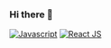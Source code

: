 ### Hi there 👋
[![Javascript](https://img.shields.io/badge/Javascript-f7df1e?style=flat-square&logo=javascript&logoColor=black
)](https://www.javascript.com/)
[![React JS](https://img.shields.io/badge/React_JS-00adcc?style=flat-square&logo=react&logoColor=white
)](https://react.dev/)



<!--
**tarikulwebx/tarikulwebx** is a ✨ _special_ ✨ repository because its `README.md` (this file) appears on your GitHub profile.

Here are some ideas to get you started:

- 🔭 I’m currently working on ...
- 🌱 I’m currently learning ...
- 👯 I’m looking to collaborate on ...
- 🤔 I’m looking for help with ...
- 💬 Ask me about ...
- 📫 How to reach me: ...
- 😄 Pronouns: ...
- ⚡ Fun fact: ...
-->
